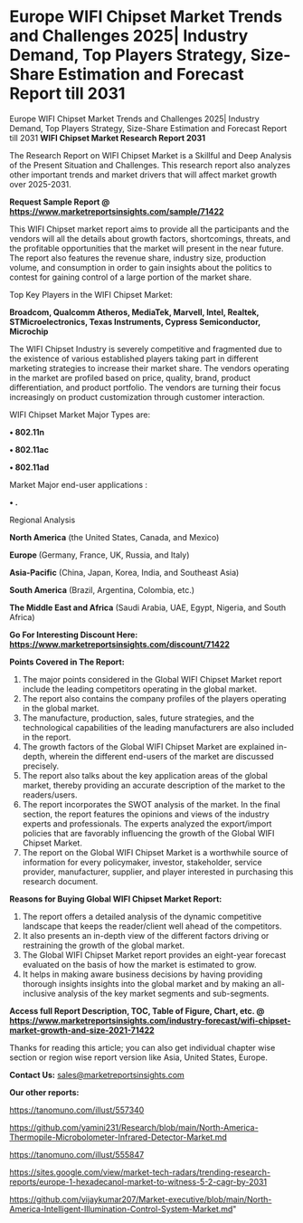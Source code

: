 # Europe WIFI Chipset Market Trends and Challenges 2025| Industry Demand, Top Players Strategy, Size-Share Estimation and Forecast Report till 2031
Europe WIFI Chipset Market Trends and Challenges 2025| Industry Demand, Top Players Strategy, Size-Share Estimation and Forecast Report till 2031
<strong>WIFI Chipset Market Research Report 2031</strong>

The Research Report on WIFI Chipset Market is a Skillful and Deep Analysis of the Present Situation and Challenges. This research report also analyzes other important trends and market drivers that will affect market growth over 2025-2031.

<strong>Request Sample Report @ <a href=https://www.marketreportsinsights.com/sample/71422>https://www.marketreportsinsights.com/sample/71422</a></strong>

This WIFI Chipset market report aims to provide all the participants and the vendors will all the details about growth factors, shortcomings, threats, and the profitable opportunities that the market will present in the near future. The report also features the revenue share, industry size, production volume, and consumption in order to gain insights about the politics to contest for gaining control of a large portion of the market share.

Top Key Players in the WIFI Chipset Market:

<strong>Broadcom, Qualcomm Atheros, MediaTek, Marvell, Intel, Realtek, STMicroelectronics, Texas Instruments, Cypress Semiconductor, Microchip</strong>

The WIFI Chipset Industry is severely competitive and fragmented due to the existence of various established players taking part in different marketing strategies to increase their market share. The vendors operating in the market are profiled based on price, quality, brand, product differentiation, and product portfolio. The vendors are turning their focus increasingly on product customization through customer interaction.

WIFI Chipset Market Major Types are:

<strong>• 802.11n

• 802.11ac

• 802.11ad</strong>

Market Major end-user applications :

<strong>• .</strong>

Regional Analysis

</u><strong><b>North America</b></strong> (the United States, Canada, and Mexico)

<strong><b>Europe </b></strong>(Germany, France, UK, Russia, and Italy)

<strong><b>Asia-Pacific</b></strong> (China, Japan, Korea, India, and Southeast Asia)

<strong><b>South America</b></strong> (Brazil, Argentina, Colombia, etc.)

<strong><b>The Middle East and Africa</b></strong> (Saudi Arabia, UAE, Egypt, Nigeria, and South Africa)

<strong>Go For Interesting Discount Here: <a href=https://www.marketreportsinsights.com/discount/71422>https://www.marketreportsinsights.com/discount/71422</a></strong>

<strong>Points Covered in The Report:</strong>
<ol>
  <li>The major points considered in the Global WIFI Chipset Market report include the leading competitors operating in the global market.</li>
  <li>The report also contains the company profiles of the players operating in the global market.</li>
  <li>The manufacture, production, sales, future strategies, and the technological capabilities of the leading manufacturers are also included in the report.</li>
  <li>The growth factors of the Global WIFI Chipset Market are explained in-depth, wherein the different end-users of the market are discussed precisely.</li>
  <li>The report also talks about the key application areas of the global market, thereby providing an accurate description of the market to the readers/users.</li>
  <li>The report incorporates the SWOT analysis of the market. In the final section, the report features the opinions and views of the industry experts and professionals. The experts analyzed the export/import policies that are favorably influencing the growth of the Global WIFI Chipset Market.</li>
  <li>The report on the Global WIFI Chipset Market is a worthwhile source of information for every policymaker, investor, stakeholder, service provider, manufacturer, supplier, and player interested in purchasing this research document.</li>
</ol>
<strong>Reasons for Buying Global WIFI Chipset Market Report:</strong>

<ol>
  <li>The report offers a detailed analysis of the dynamic competitive landscape that keeps the reader/client well ahead of the competitors.</li>
  <li>It also presents an in-depth view of the different factors driving or restraining the growth of the global market.</li>
  <li>The Global WIFI Chipset Market report provides an eight-year forecast evaluated on the basis of how the market is estimated to grow.</li>
  <li>It helps in making aware business decisions by having providing thorough insights insights into the global market and by making an all-inclusive analysis of the key market segments and sub-segments.</li>
</ol>
<strong>Access full Report Description, TOC, Table of Figure, Chart, etc. @ <a href=https://www.marketreportsinsights.com/industry-forecast/wifi-chipset-market-growth-and-size-2021-71422>https://www.marketreportsinsights.com/industry-forecast/wifi-chipset-market-growth-and-size-2021-71422</a></strong>


Thanks for reading this article; you can also get individual chapter wise section or region wise report version like Asia, United States, Europe.

<strong>Contact Us:</strong>
sales@marketreportsinsights.com

<strong>Our other reports:</strong>

<a href=https://tanomuno.com/illust/557340>https://tanomuno.com/illust/557340</a>

<a href=https://github.com/yamini231/Research/blob/main/North-America-Thermopile-Microbolometer-Infrared-Detector-Market.md>https://github.com/yamini231/Research/blob/main/North-America-Thermopile-Microbolometer-Infrared-Detector-Market.md</a>

<a href=https://tanomuno.com/illust/555847>https://tanomuno.com/illust/555847</a>

<a href=https://sites.google.com/view/market-tech-radars/trending-research-reports/europe-1-hexadecanol-market-to-witness-5-2-cagr-by-2031>https://sites.google.com/view/market-tech-radars/trending-research-reports/europe-1-hexadecanol-market-to-witness-5-2-cagr-by-2031</a>

<a href=https://github.com/vijaykumar207/Market-executive/blob/main/North-America-Intelligent-Illumination-Control-System-Market.md>https://github.com/vijaykumar207/Market-executive/blob/main/North-America-Intelligent-Illumination-Control-System-Market.md</a>"
